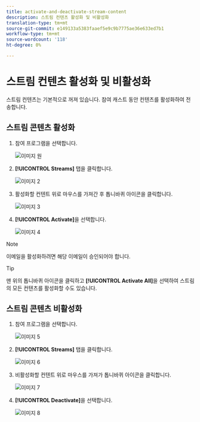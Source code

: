 ```yaml
---
title: activate-and-deactivate-stream-content
description: 스트림 컨텐츠 활성화 및 비활성화
translation-type: tm+mt
source-git-commit: e149133a5383faaef5e9c9b7775ae36e633ed7b1
workflow-type: tm+mt
source-wordcount: '118'
ht-degree: 0%

---
```



# 스트림 컨텐츠 활성화 및 비활성화

스트림 컨텐츠는 기본적으로 꺼져 있습니다. 참여 캐스트 동안 컨텐츠를 활성화하여 전송합니다.

## 스트림 콘텐츠 활성화

1. 참여 프로그램을 선택합니다.

   ![이미지 원](/help/sky/assets/engagement-programs/activate-and-deactivate-stream-content/activate-and-deactivate-stream-content-1.png)

1. **[!UICONTROL Streams]** 탭을 클릭합니다.

   ![이미지 2](/help/sky/assets/engagement-programs/activate-and-deactivate-stream-content/activate-and-deactivate-stream-content-2.png)

1. 활성화할 컨텐트 위로 마우스를 가져간 후 톱니바퀴 아이콘을 클릭합니다.

   ![이미지 3](/help/sky/assets/engagement-programs/activate-and-deactivate-stream-content/activate-and-deactivate-stream-content-3.png)

1. **[!UICONTROL Activate]**&#x200B;을 선택합니다.

   ![이미지 4](/help/sky/assets/engagement-programs/activate-and-deactivate-stream-content/activate-and-deactivate-stream-content-4.png)

>[!NOTE]
>
>이메일을 활성화하려면 해당 이메일이 승인되어야 합니다.

>[!TIP]
>
>맨 위의 톱니바퀴 아이콘을 클릭하고 **[!UICONTROL Activate All]**&#x200B;을 선택하여 스트림의 모든 컨텐츠를 활성화할 수도 있습니다.

## 스트림 콘텐츠 비활성화

1. 참여 프로그램을 선택합니다.

   ![이미지 5](/help/sky/assets/engagement-programs/activate-and-deactivate-stream-content/activate-and-deactivate-stream-content-5.png)

1. **[!UICONTROL Streams]** 탭을 클릭합니다.

   ![이미지 6](/help/sky/assets/engagement-programs/activate-and-deactivate-stream-content/activate-and-deactivate-stream-content-6.png)

1. 비활성화할 컨텐트 위로 마우스를 가져가 톱니바퀴 아이콘을 클릭합니다.

   ![이미지 7](/help/sky/assets/engagement-programs/activate-and-deactivate-stream-content/activate-and-deactivate-stream-content-7.png)

1. **[!UICONTROL Deactivate]**&#x200B;을 선택합니다.

   ![이미지 8](/help/sky/assets/engagement-programs/activate-and-deactivate-stream-content/activate-and-deactivate-stream-content-8.png)
